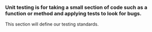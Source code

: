 <h3>Unit testing is for taking a small section of code such as a function or method and applying tests to look for bugs.</h3>

<p>This section will define our testing standards.</p>
